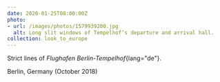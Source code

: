```yaml
---
date: 2020-01-25T08:00:00Z
photo:
- url: /images/photos/1579939200.jpg
  alt: Long slit windows of Tempelhof’s departure and arrival hall.
collection: look_to_europe
---
```

Strict lines of *Flughafen Berlin-Tempelhof*{lang="de"}.

Berlin, Germany (October 2018)
